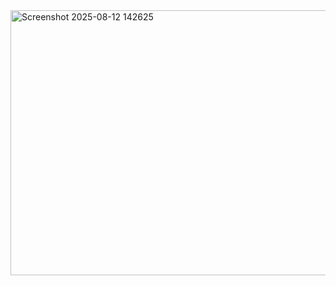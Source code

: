 <br><br>
<img width="1067" height="424" alt="Screenshot 2025-08-12 142625" src="https://github.com/user-attachments/assets/25acaedf-a511-4924-952d-ce22afdda09d" />
<br><br>
